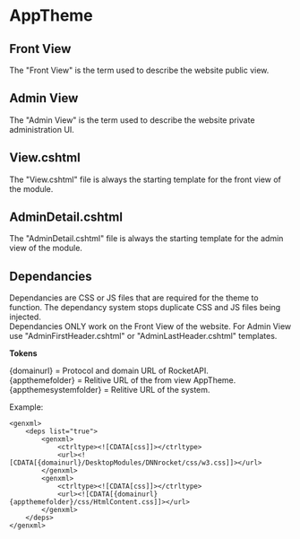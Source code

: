 # AppTheme

## Front View
The "Front View" is the term used to describe the website public view.
## Admin View
The "Admin View" is the term used to describe the website private administration UI.
## View.cshtml
The "View.cshtml" file is always the starting template for the front view of the module.
## AdminDetail.cshtml
The "AdminDetail.cshtml" file is always the starting template for the admin view of the module.
## Dependancies
Dependancies are CSS or JS files that are required for the theme to function.  The dependancy system stops duplicate CSS and JS files being injected.  
Dependancies ONLY work on the Front View of the website.  For Admin View use "AdminFirstHeader.cshtml" or "AdminLastHeader.cshtml" templates.

**Tokens**  

\{domainurl} = Protocol and domain URL of RocketAPI.  
\{appthemefolder} = Relitive URL of the from view AppTheme.  
\{appthemesystemfolder} = Relitive URL of the system.  

Example:
```
<genxml>
	<deps list="true">
		<genxml>
			<ctrltype><![CDATA[css]]></ctrltype>
			<url><![CDATA[{domainurl}/DesktopModules/DNNrocket/css/w3.css]]></url>
		</genxml>
		<genxml>
			<ctrltype><![CDATA[css]]></ctrltype>
			<url><![CDATA[{domainurl}{appthemefolder}/css/HtmlContent.css]]></url>
		</genxml>
	</deps>
</genxml>
```
